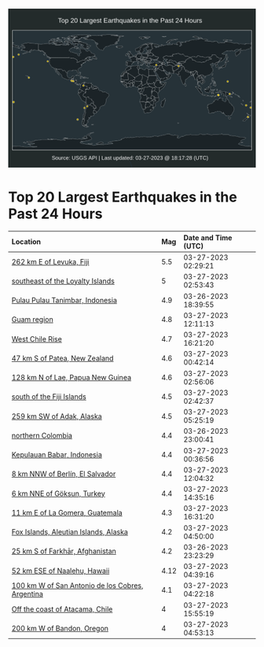 ![Map](./map.png)

# Top 20 Largest Earthquakes in the Past 24 Hours

| Location | Mag | Date and Time (UTC) |
|:---|:---|:---|
| [262 km E of Levuka, Fiji](https://earthquake.usgs.gov/earthquakes/eventpage/us7000jmy4) | 5.5 | 03-27-2023 02:29:21 |
| [southeast of the Loyalty Islands](https://earthquake.usgs.gov/earthquakes/eventpage/us7000jmyb) | 5 | 03-27-2023 02:53:43 |
| [Pulau Pulau Tanimbar, Indonesia](https://earthquake.usgs.gov/earthquakes/eventpage/us7000jmwe) | 4.9 | 03-26-2023 18:39:55 |
| [Guam region](https://earthquake.usgs.gov/earthquakes/eventpage/us7000jmzw) | 4.8 | 03-27-2023 12:11:13 |
| [West Chile Rise](https://earthquake.usgs.gov/earthquakes/eventpage/us7000jn1d) | 4.7 | 03-27-2023 16:21:20 |
| [47 km S of Patea, New Zealand](https://earthquake.usgs.gov/earthquakes/eventpage/us7000jmxp) | 4.6 | 03-27-2023 00:42:14 |
| [128 km N of Lae, Papua New Guinea](https://earthquake.usgs.gov/earthquakes/eventpage/us7000jmyc) | 4.6 | 03-27-2023 02:56:06 |
| [south of the Fiji Islands](https://earthquake.usgs.gov/earthquakes/eventpage/us7000jmy9) | 4.5 | 03-27-2023 02:42:37 |
| [259 km SW of Adak, Alaska](https://earthquake.usgs.gov/earthquakes/eventpage/us7000jmyt) | 4.5 | 03-27-2023 05:25:19 |
| [northern Colombia](https://earthquake.usgs.gov/earthquakes/eventpage/us7000jmx9) | 4.4 | 03-26-2023 23:00:41 |
| [Kepulauan Babar, Indonesia](https://earthquake.usgs.gov/earthquakes/eventpage/us7000jmxn) | 4.4 | 03-27-2023 00:36:56 |
| [8 km NNW of Berlín, El Salvador](https://earthquake.usgs.gov/earthquakes/eventpage/us7000jmzt) | 4.4 | 03-27-2023 12:04:32 |
| [6 km NNE of Göksun, Turkey](https://earthquake.usgs.gov/earthquakes/eventpage/us7000jn0d) | 4.4 | 03-27-2023 14:35:16 |
| [11 km E of La Gomera, Guatemala](https://earthquake.usgs.gov/earthquakes/eventpage/us7000jn1g) | 4.3 | 03-27-2023 16:31:20 |
| [Fox Islands, Aleutian Islands, Alaska](https://earthquake.usgs.gov/earthquakes/eventpage/us7000jmyq) | 4.2 | 03-27-2023 04:50:00 |
| [25 km S of Farkhār, Afghanistan](https://earthquake.usgs.gov/earthquakes/eventpage/us7000jmxe) | 4.2 | 03-26-2023 23:23:29 |
| [52 km ESE of Naalehu, Hawaii](https://earthquake.usgs.gov/earthquakes/eventpage/hv73350092) | 4.12 | 03-27-2023 04:39:16 |
| [100 km W of San Antonio de los Cobres, Argentina](https://earthquake.usgs.gov/earthquakes/eventpage/us7000jmyk) | 4.1 | 03-27-2023 04:22:18 |
| [Off the coast of Atacama, Chile](https://earthquake.usgs.gov/earthquakes/eventpage/us7000jn12) | 4 | 03-27-2023 15:55:19 |
| [200 km W of Bandon, Oregon](https://earthquake.usgs.gov/earthquakes/eventpage/us7000jmyr) | 4 | 03-27-2023 04:53:13 |
